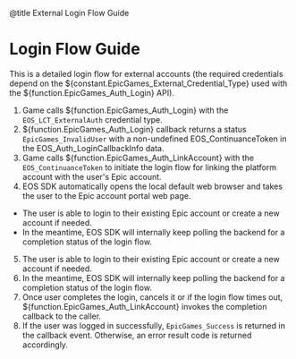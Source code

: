 @title External Login Flow Guide

# Login Flow Guide

This is a detailed login flow for external accounts (the required credentials depend on the ${constant.EpicGames_External_Credential_Type} used with the ${function.EpicGames_Auth_Login} API).

1. Game calls ${function.EpicGames_Auth_Login} with the `EOS_LCT_ExternalAuth` credential type.
2. ${function.EpicGames_Auth_Login} callback returns a status `EpicGames_InvalidUser` with a non-undefined EOS_ContinuanceToken in the EOS_Auth_LoginCallbackInfo data.
3. Game calls ${function.EpicGames_Auth_LinkAccount} with the `EOS_ContinuanceToken` to initiate the login flow for linking the platform account with the user's Epic account.
4. EOS SDK automatically opens the local default web browser and takes the user to the Epic account portal web page.
  * The user is able to login to their existing Epic account or create a new account if needed.
  * In the meantime, EOS SDK will internally keep polling the backend for a completion status of the login flow.
5. The user is able to login to their existing Epic account or create a new account if needed.
6. In the meantime, EOS SDK will internally keep polling the backend for a completion status of the login flow.
7. Once user completes the login, cancels it or if the login flow times out, ${function.EpicGames_Auth_LinkAccount} invokes the completion callback to the caller.
8. If the user was logged in successfully, `EpicGames_Success` is returned in the callback event. Otherwise, an error result code is returned accordingly.
